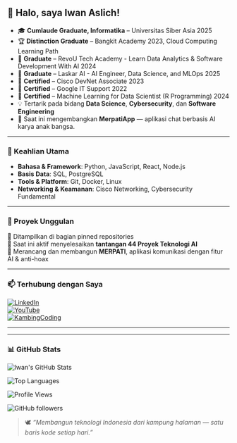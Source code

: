## 👋 Halo, saya Iwan Aslich!

- 🎓 **Cumlaude Graduate, Informatika** – Universitas Siber Asia 2025  
- 🏆 **Distinction Graduate** – Bangkit Academy 2023, Cloud Computing Learning Path
- 🎯 **Graduate** – RevoU Tech Academy - Learn Data Analytics & Software Development With AI 2024
- 🎯 **Graduate** – Laskar AI - AI Engineer, Data Science, and MLOps 2025
- 📜 **Certified** – Cisco DevNet Associate 2023
- 📜 **Certified** – Google IT Support 2022
- 📜 **Certified** – Machine Learning for Data Scientist (R Programming) 2024
- 💡 Tertarik pada bidang **Data Science**, **Cybersecurity**, dan **Software Engineering**  
- 🚀 Saat ini mengembangkan **MerpatiApp** — aplikasi chat berbasis AI karya anak bangsa.

---

### 🔧 Keahlian Utama
- **Bahasa & Framework**: Python, JavaScript, React, Node.js  
- **Basis Data**: SQL, PostgreSQL  
- **Tools & Platform**: Git, Docker, Linux  
- **Networking & Keamanan**: Cisco Networking, Cybersecurity Fundamental  

---

### 📌 Proyek Unggulan
🌟 Ditampilkan di bagian pinned repositories  
🧠 Saat ini aktif menyelesaikan **tantangan 44 Proyek Teknologi AI**  
📱 Merancang dan membangun **MERPATI**, aplikasi komunikasi dengan fitur AI & anti-hoax

---

### 📫 Terhubung dengan Saya
[![LinkedIn](https://img.shields.io/badge/LinkedIn-blue?logo=linkedin&style=flat-square)](https://www.linkedin.com/in/aslich)  
[![YouTube](https://img.shields.io/badge/YouTube-red?logo=youtube&style=flat-square)](https://www.youtube.com/iwanaslich)  
[![KambingCoding](https://img.shields.io/badge/KambingCoding-Blog-blueviolet)](https://kambingcoding.vercel.app)

---

---

### 📊 GitHub Stats

![Iwan's GitHub Stats](https://github-readme-stats.vercel.app/api?username=aslich86&show_icons=true&theme=tokyonight&hide_title=true&count_private=true)

![Top Languages](https://github-readme-stats.vercel.app/api/top-langs/?username=aslich86&layout=compact&theme=tokyonight)

![Profile Views](https://komarev.com/ghpvc/?username=aslich86&style=flat-square&color=blue)

![GitHub followers](https://img.shields.io/github/followers/aslich86?style=flat-square)


<!-- Opsional: Snake Animation -->
<!-- ![GitHub Snake](https://github.com/aslich86/aslich86/raw/output/github-contribution-grid-snake.svg) -->


> 🕊️ *“Membangun teknologi Indonesia dari kampung halaman — satu baris kode setiap hari.”*
